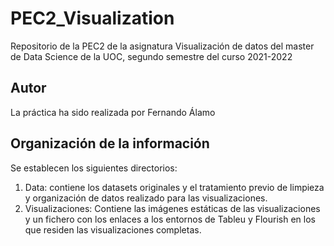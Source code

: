 # PEC2_Visualization
Repositorio de la PEC2 de la asignatura Visualización de datos del master de Data Science de la UOC, segundo semestre del curso 2021-2022

## Autor
La práctica ha sido realizada por Fernando Álamo

## Organización de la información
Se establecen los siguientes directorios:
1. Data: contiene los datasets originales y el tratamiento previo de limpieza y organización de datos realizado para las visualizaciones.
2. Visualizaciones: Contiene las imágenes estáticas de las visualizaciones y un fichero con los enlaces a los entornos de Tableu y Flourish en los que residen las visualizaciones completas.
